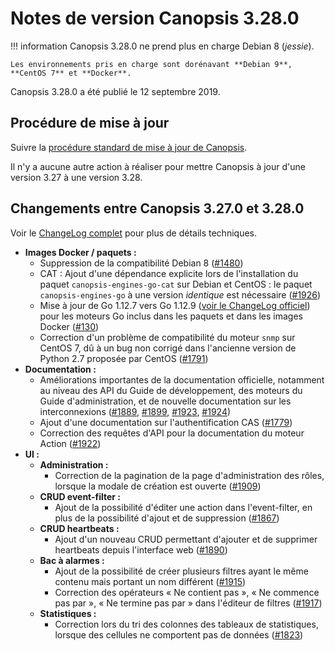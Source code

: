 # Notes de version Canopsis 3.28.0

!!! information
    Canopsis 3.28.0 ne prend plus en charge Debian 8 (*jessie*).

    Les environnements pris en charge sont dorénavant **Debian 9**, **CentOS 7** et **Docker**.

Canopsis 3.28.0 a été publié le 12 septembre 2019.

## Procédure de mise à jour

Suivre la [procédure standard de mise à jour de Canopsis](../guide-administration/mise-a-jour/index.md).

Il n'y a aucune autre action à réaliser pour mettre Canopsis à jour d'une version 3.27 à une version 3.28.

## Changements entre Canopsis 3.27.0 et 3.28.0

Voir le [ChangeLog complet](https://git.canopsis.net/canopsis/canopsis/blob/develop/CHANGELOG.md) pour plus de détails techniques.

*  **Images Docker / paquets :**
    *  Suppression de la compatibilité Debian 8 ([#1480](https://git.canopsis.net/canopsis/canopsis/issues/1480))
    *  CAT : Ajout d'une dépendance explicite lors de l'installation du paquet `canopsis-engines-go-cat` sur Debian et CentOS : le paquet `canopsis-engines-go` à une version *identique* est nécessaire ([#1926](https://git.canopsis.net/canopsis/canopsis/issues/1926))
    *  Mise à jour de Go 1.12.7 vers Go 1.12.9 ([voir le ChangeLog officiel](https://golang.org/doc/devel/release.html#go1.12)) pour les moteurs Go inclus dans les paquets et dans les images Docker ([#130](https://git.canopsis.net/canopsis/go-revolution/issues/130))
    *  Correction d'un problème de compatibilité du moteur `snmp` sur CentOS 7, dû à un bug non corrigé dans l'ancienne version de Python 2.7 proposée par CentOS ([#1791](https://git.canopsis.net/canopsis/canopsis/issues/1791))
*  **Documentation :**
    *  Améliorations importantes de la documentation officielle, notamment au niveau des API du Guide de développement, des moteurs du Guide d'administration, et de nouvelle documentation sur les interconnexions ([#1889](https://git.canopsis.net/canopsis/canopsis/issues/1889), [#1899](https://git.canopsis.net/canopsis/canopsis/issues/1899), [#1923](https://git.canopsis.net/canopsis/canopsis/issues/1923), [#1924](https://git.canopsis.net/canopsis/canopsis/issues/1924))
    *  Ajout d'une documentation sur l'authentification CAS ([#1779](https://git.canopsis.net/canopsis/canopsis/issues/1779))
    *  Correction des requêtes d'API pour la documentation du moteur Action ([#1922](https://git.canopsis.net/canopsis/canopsis/issues/1922))
*  **UI :**
    *  **Administration :**
        *  Correction de la pagination de la page d'administration des rôles, lorsque la modale de création est ouverte ([#1909](https://git.canopsis.net/canopsis/canopsis/issues/1909))
    *  **CRUD event-filter :**
        *  Ajout de la possibilité d'éditer une action dans l'event-filter, en plus de la possibilité d'ajout et de suppression ([#1867](https://git.canopsis.net/canopsis/canopsis/issues/1867))
    *  **CRUD heartbeats :**
        *  Ajout d'un nouveau CRUD permettant d'ajouter et de supprimer heartbeats depuis l'interface web ([#1890](https://git.canopsis.net/canopsis/canopsis/issues/1890)) 
    *  **Bac à alarmes :**
        *  Ajout de la possibilité de créer plusieurs filtres ayant le même contenu mais portant un nom différent ([#1915](https://git.canopsis.net/canopsis/canopsis/issues/1915))
        *  Correction des opérateurs « Ne contient pas », « Ne commence pas par », « Ne termine pas par » dans l'éditeur de filtres ([#1917](https://git.canopsis.net/canopsis/canopsis/issues/1917))
    *  **Statistiques :**
        *  Correction lors du tri des colonnes des tableaux de statistiques, lorsque des cellules ne comportent pas de données ([#1823](https://git.canopsis.net/canopsis/canopsis/issues/1823))
